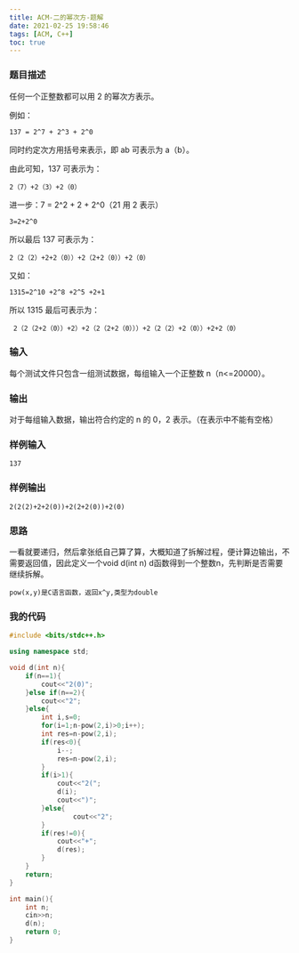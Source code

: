 ```yaml
---
title: ACM-二的幂次方-题解
date: 2021-02-25 19:58:46
tags: [ACM, C++]
toc: true
---
```

### 题目描述
任何一个正整数都可以用 2 的幂次方表示。

例如：

    137 = 2^7 + 2^3 + 2^0
<!--more-->
同时约定次方用括号来表示，即 ab 可表示为 a（b）。

由此可知，137 可表示为：

    2（7）+2（3）+2（0）

进一步：7 = 2^2 + 2 + 2^0（21 用 2 表示）

    3=2+2^0

所以最后 137 可表示为：

    2（2（2）+2+2（0））+2（2+2（0））+2（0）

又如：

    1315=2^10 +2^8 +2^5 +2+1

所以 1315 最后可表示为：

     2（2（2+2（0））+2）+2（2（2+2（0）））+2（2（2）+2（0））+2+2（0）

### 输入
每个测试文件只包含一组测试数据，每组输入一个正整数 n（n<=20000）。

### 输出
对于每组输入数据，输出符合约定的 n 的 0，2 表示。（在表示中不能有空格）

### 样例输入
    137
### 样例输出
    2(2(2)+2+2(0))+2(2+2(0))+2(0)

### 思路
一看就要递归，然后拿张纸自己算了算，大概知道了拆解过程，便计算边输出，不需要返回值，因此定义一个void d(int n)
d函数得到一个整数n，先判断是否需要继续拆解。

    pow(x,y)是C语言函数，返回x^y,类型为double


### 我的代码
```C++
#include <bits/stdc++.h>

using namespace std;

void d(int n){
    if(n==1){
        cout<<"2(0)";
    }else if(n==2){
        cout<<"2";
    }else{
        int i,s=0;
        for(i=1;n-pow(2,i)>0;i++);
        int res=n-pow(2,i);
        if(res<0){
            i--;
            res=n-pow(2,i);
        }
        if(i>1){
            cout<<"2(";
            d(i);
            cout<<")";
        }else{
                cout<<"2";
        }
        if(res!=0){
            cout<<"+";
            d(res);
        }
    }
    return;
}

int main(){
    int n;
    cin>>n;
    d(n);
    return 0;
}
```